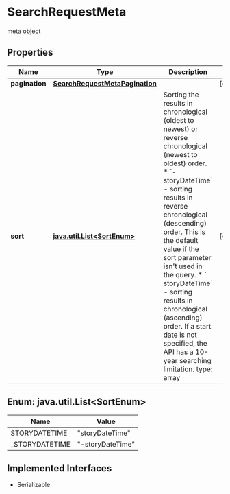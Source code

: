 

# SearchRequestMeta

meta object

## Properties

Name | Type | Description | Notes
------------ | ------------- | ------------- | -------------
**pagination** | [**SearchRequestMetaPagination**](SearchRequestMetaPagination.md) |  |  [optional]
**sort** | [**java.util.List&lt;SortEnum&gt;**](#java.util.List&lt;SortEnum&gt;) | Sorting the results in chronological (oldest to newest) or reverse chronological (newest to oldest) order.    *  &#x60;-storyDateTime&#x60; - sorting results in reverse chronological (descending) order. This is the default value if     the sort parameter isn&#39;t used in the query.       *  &#x60; storyDateTime&#x60; - sorting results in chronological (ascending) order. If a start date is not specified, the    API has a 10-year searching limitation.        type: array  |  [optional]



## Enum: java.util.List&lt;SortEnum&gt;

Name | Value
---- | -----
STORYDATETIME | &quot;storyDateTime&quot;
_STORYDATETIME | &quot;-storyDateTime&quot;


## Implemented Interfaces

* Serializable


